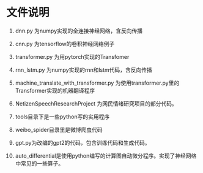 # 文件说明
1. dnn.py 为numpy实现的全连接神经网络，含反向传播

2. cnn.py 为tensorflow的卷积神经网络例子
   
3. transformer.py 为用pytorch实现的Transfomer

4. rnn_lstm.py 为numpy实现的rnn和lstm代码，含反向传播

5. machine_translate_with_transformer.py 为使用transformer.py里的Transformer实现的机器翻译程序

6. NetizenSpeechResearchProject 为网民情绪研究项目的部分代码。

7. tools目录下是一些python写的实用程序

8. weibo_spider目录里是微博爬虫代码

9. gpt.py为改编的gpt2的代码，包含训练代码和生成代码。

10. auto_differential是使用python编写的计算图自动微分程序。实现了神经网络中常见的一些算子。
